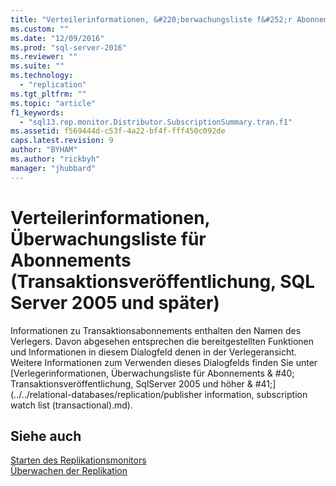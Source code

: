 ```yaml
---
title: "Verteilerinformationen, &#220;berwachungsliste f&#252;r Abonnements (Transaktionsver&#246;ffentlichung, SQL Server 2005 und sp&#228;ter) | Microsoft Docs"
ms.custom: ""
ms.date: "12/09/2016"
ms.prod: "sql-server-2016"
ms.reviewer: ""
ms.suite: ""
ms.technology: 
  - "replication"
ms.tgt_pltfrm: ""
ms.topic: "article"
f1_keywords: 
  - "sql13.rep.monitor.Distributor.SubscriptionSummary.tran.f1"
ms.assetid: f569444d-c53f-4a22-bf4f-fff450c092de
caps.latest.revision: 9
author: "BYHAM"
ms.author: "rickbyh"
manager: "jhubbard"
---
```

# Verteilerinformationen, &#220;berwachungsliste f&#252;r Abonnements (Transaktionsver&#246;ffentlichung, SQL Server 2005 und sp&#228;ter)
  Informationen zu Transaktionsabonnements enthalten den Namen des Verlegers. Davon abgesehen entsprechen die bereitgestellten Funktionen und Informationen in diesem Dialogfeld denen in der Verlegeransicht. Weitere Informationen zum Verwenden dieses Dialogfelds finden Sie unter [Verlegerinformationen, Überwachungsliste für Abonnements & #40; Transaktionsveröffentlichung, SqlServer 2005 und höher & #41;](../../relational-databases/replication/publisher information, subscription watch list (transactional).md).  
  
## Siehe auch  
 [Starten des Replikationsmonitors](../../relational-databases/replication/monitor/start-the-replication-monitor.md)   
 [Überwachen der Replikation](../../relational-databases/replication/monitor/monitoring-replication-overview.md)  
  
  